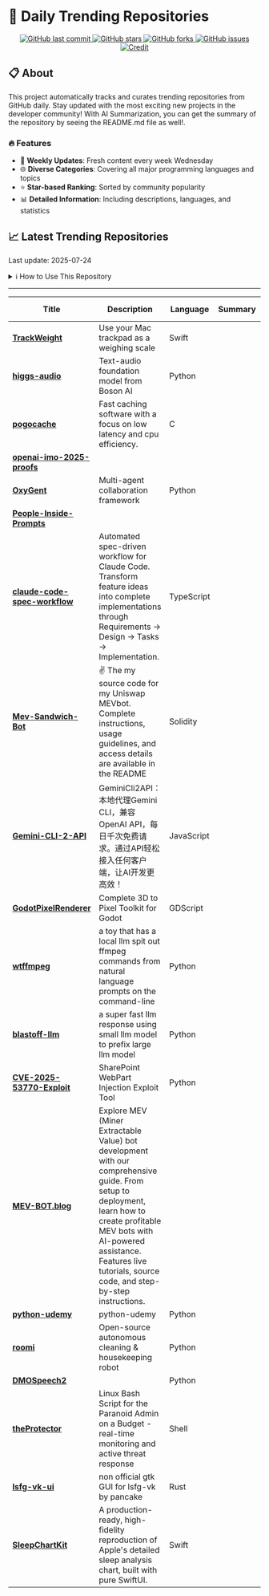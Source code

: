 # 🌟 Daily Trending Repositories

<div align="center">
<a href="https://github.com/marc-ko/daily-trending-repo/commits/main">
    <img src="https://img.shields.io/github/last-commit/marc-ko/daily-trending-repo" alt="GitHub last commit" />
</a>

<a href="https://github.com/marc-ko/daily-trending-repo/stargazers">
    <img src="https://img.shields.io/github/stars/marc-ko/daily-trending-repo" alt="GitHub stars" />
</a>
<a href="https://github.com/marc-ko/daily-trending-repo/network/members">
    <img src="https://img.shields.io/github/forks/marc-ko/daily-trending-repo" alt="GitHub forks" />
</a>
<a href="https://github.com/marc-ko/daily-trending-repo/issues">
    <img src="https://img.shields.io/github/issues/marc-ko/daily-trending-repo" alt="GitHub issues" />
</a>
<a alt="credit" href="https://github.com/zezhishao/DailyArXiv">
 <img src="https://img.shields.io/badge/credit%20-%20Idea%20From%20This%20Repo-blue" alt="Credit">
</a>
</div>

## 📋 About

This project automatically tracks and curates trending repositories from GitHub daily. Stay updated with the most exciting new projects in the developer community! With AI Summarization, you can get the summary of the repository by seeing the README.md file as well!.

### 🔥 Features

- 🔄 **Weekly Updates**: Fresh content every week Wednesday
- 🌐 **Diverse Categories**: Covering all major programming languages and topics
- ⭐ **Star-based Ranking**: Sorted by community popularity
- 📊 **Detailed Information**: Including descriptions, languages, and statistics

## 📈 Latest Trending Repositories

Last update: 2025-07-24

<details>
<summary>ℹ️ How to Use This Repository</summary>

1. **Star & Watch**: Click the 'Star' and 'Watch' buttons to receive weekly email notifications
2. **Browse**: Explore trending repositories organized by popularity
3. **Contribute**: Feel free to open issues or suggest improvements

</details>

---

| **Title** | **Description** | **Language** | **Summary** | **Tags** | **Stars Count** |
| --- | --- | --- | --- | --- | --- |
| **[TrackWeight](https://github.com/KrishKrosh/TrackWeight)** | Use your Mac trackpad as a weighing scale | Swift |  |  | 3458 |
| **[higgs-audio](https://github.com/boson-ai/higgs-audio)** | Text-audio foundation model from Boson AI | Python |  |  | 2798 |
| **[pogocache](https://github.com/tidwall/pogocache)** | Fast caching software with a focus on low latency and cpu efficiency. | C |  |  | 743 |
| **[openai-imo-2025-proofs](https://github.com/aw31/openai-imo-2025-proofs)** |  |  |  |  | 435 |
| **[OxyGent](https://github.com/jd-opensource/OxyGent)** | Multi-agent collaboration framework | Python |  |  | 389 |
| **[People-Inside-Prompts](https://github.com/metapromptjc/People-Inside-Prompts)** |  |  |  |  | 313 |
| **[claude-code-spec-workflow](https://github.com/Pimzino/claude-code-spec-workflow)** | Automated spec-driven workflow for Claude Code. Transform feature ideas into complete implementations through Requirements → Design → Tasks → Implementation. | TypeScript |  |  | 290 |
| **[Mev-Sandwich-Bot](https://github.com/Halthorkj1009oA/Mev-Sandwich-Bot)** | ✌️ The my source code for my Uniswap MEVbot. Complete instructions, usage guidelines, and access details are available in the README | Solidity |  | <details><summary>arbit...</summary><p>arbitrage, blockchain, bnbnodejs, bot, crypto-bot, decentralized-exchanges, dex, ethereum, javascript, mempool, mev, passive, smart-contracts, solana, solidity, trade, trading, trump</p></details> | 270 |
| **[Gemini-CLI-2-API](https://github.com/justlovemaki/Gemini-CLI-2-API)** | GeminiCli2API：本地代理Gemini CLI，兼容OpenAI API，每日千次免费请求。通过API轻松接入任何客户端，让AI开发更高效！ | JavaScript |  |  | 261 |
| **[GodotPixelRenderer](https://github.com/bukkbeek/GodotPixelRenderer)** | Complete 3D to Pixel Toolkit for Godot | GDScript |  |  | 248 |
| **[wtffmpeg](https://github.com/scottvr/wtffmpeg)** | a toy that has a local llm spit out ffmpeg commands from natural language prompts on the command-line | Python |  | <details><summary>ffmpe...</summary><p>ffmpeg, llm</p></details> | 211 |
| **[blastoff-llm](https://github.com/realtime-ai/blastoff-llm)** | a super fast llm response using small llm model to prefix large llm model | Python |  |  | 206 |
| **[CVE-2025-53770-Exploit](https://github.com/soltanali0/CVE-2025-53770-Exploit)** | SharePoint WebPart Injection Exploit Tool | Python |  |  | 177 |
| **[MEV-BOT.blog](https://github.com/Aveldorb7BP2/MEV-BOT.blog)** | Explore MEV (Miner Extractable Value) bot development with our comprehensive guide. From setup to deployment, learn how to create profitable MEV bots with AI-powered assistance. Features live tutorials, source code, and step-by-step instructions. |  |  | <details><summary>ai, b...</summary><p>ai, blockchain, bot, crypto-bot, cryptocurrency, dex, eth, ethereum, evm, mempool, mev, solana, solidity, trade-bot, trading, tradingbot, uniswap</p></details> | 156 |
| **[python-udemy](https://github.com/hiteshchoudhary/python-udemy)** | python-udemy | Python |  |  | 149 |
| **[roomi](https://github.com/jadechoghari/roomi)** | Open-source autonomous cleaning & housekeeping robot | Python |  |  | 139 |
| **[DMOSpeech2](https://github.com/yl4579/DMOSpeech2)** |  | Python |  |  | 138 |
| **[theProtector](https://github.com/IHATEGIVINGAUSERNAME/theProtector)** | Linux Bash Script for the Paranoid Admin on a Budget - real-time monitoring and active threat response | Shell |  |  | 137 |
| **[lsfg-vk-ui](https://github.com/Caliel666/lsfg-vk-ui)** | non official gtk GUI for lsfg-vk by pancake | Rust |  |  | 126 |
| **[SleepChartKit](https://github.com/DanielJamesTronca/SleepChartKit)** | A production-ready, high-fidelity reproduction of Apple's detailed sleep analysis chart, built with pure SwiftUI. | Swift |  | <details><summary>apple...</summary><p>apple-health, chart, fitness, healthkit, ios, sleep-chart, sleep-tracking, swift, swift-package, swiftui, swiftui-components</p></details> | 118 |

